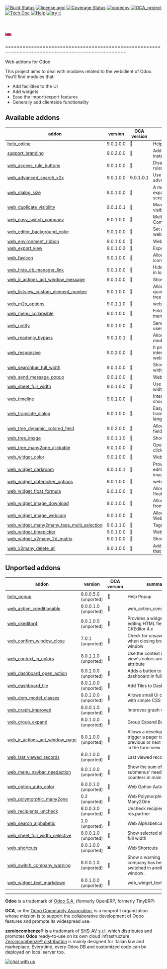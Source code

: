 [![Build Status](https://travis-ci.org/zeroincombenze/web.svg?branch=9.0)](https://travis-ci.org/zeroincombenze/web)
[![license agpl](https://img.shields.io/badge/licence-AGPL--3-blue.svg)](http://www.gnu.org/licenses/agpl-3.0.html)
[![Coverage Status](https://coveralls.io/repos/github/zeroincombenze/web/badge.svg?branch=9.0)](https://coveralls.io/github/zeroincombenze/web?branch=9.0)
[![codecov](https://codecov.io/gh/zeroincombenze/web/branch/9.0/graph/badge.svg)](https://codecov.io/gh/zeroincombenze/web/branch/9.0)
[![OCA_project](http://www.zeroincombenze.it/wp-content/uploads/ci-ct/prd/button-oca-9.svg)](https://github.com/OCA/web/tree/9.0)
[![Tech Doc](http://www.zeroincombenze.it/wp-content/uploads/ci-ct/prd/button-docs-9.svg)](http://wiki.zeroincombenze.org/en/Odoo/9.0/dev)
[![Help](http://www.zeroincombenze.it/wp-content/uploads/ci-ct/prd/button-help-9.svg)](http://wiki.zeroincombenze.org/en/Odoo/9.0/man/)
[![try it](http://www.zeroincombenze.it/wp-content/uploads/ci-ct/prd/button-try-it-9.svg)](http://erp9.zeroincombenze.it)


[![en](https://github.com/zeroincombenze/grymb/blob/master/flags/en_US.png)](https://www.facebook.com/groups/openerp.italia/)
================================================================================================
================================================================================================

Web addons for Odoo

This project aims to deal with modules related to the webclient of Odoo. You'll find modules that:

- Add facilities to the UI
- Add widgets
- Ease the import/export features
- Generally add clientside functionality

[//]: # (addons)


Available addons
----------------
addon | version | OCA version | summary
--- | --- | --- | ---
[help_online](help_online/) | 9.0.1.0.0 | :repeat: | Help Online
[support_branding](support_branding/) | 9.0.2.0.0 | :repeat: | Adds your branding to an Odoo instance
[web_access_rule_buttons](web_access_rule_buttons/) | 9.0.1.0.0 | :repeat: | Disable Edit button if access rules prevent this action
[web_advanced_search_x2x](web_advanced_search_x2x/) | 9.0.1.0.0 | 9.0.1.0.1 | Use a search widget in advanced search for x2x fields
[web_dialog_size](web_dialog_size/) | 9.0.1.0.0 | :repeat: | A module that lets the user expand a dialog box to the full screen width.
[web_duplicate_visibility](web_duplicate_visibility/) | 9.0.1.0.1 | :repeat: | Manage the duplicate button visibiliy
[web_easy_switch_company](web_easy_switch_company/) | 9.0.1.0.0 | :repeat: | Multicompany - Easy Switch Company
[web_editor_background_color](web_editor_background_color/) | 9.0.1.0.0 | :repeat: | Set any background color for web editor snippets
[web_environment_ribbon](web_environment_ribbon/) | 9.0.1.0.0 | :repeat: | Web Environment Ribbon
[web_export_view](web_export_view/) | 9.0.1.0.2 | :repeat: | Export Current View
[web_favicon](web_favicon/) | 9.0.1.0.0 | :repeat: | Allows to set a custom shortcut icon (aka favicon)
[web_hide_db_manager_link](web_hide_db_manager_link/) | 9.0.1.0.0 | :repeat: | Hide link to database manager in login screen
[web_ir_actions_act_window_message](web_ir_actions_act_window_message/) | 9.0.1.0.0 | :repeat: | Show a message box to users
[web_listview_custom_element_number](web_listview_custom_element_number/) | 9.0.1.0.0 | :repeat: | Allow users to set manually a quantity of items to display in a tree view
[web_m2x_options](web_m2x_options/) | 9.0.1.1.0 | :repeat: | web_m2x_options
[web_menu_collapsible](web_menu_collapsible/) | 9.0.1.0.0 | :repeat: | Foldable second level Odoo menu
[web_notify](web_notify/) | 9.0.1.0.0 | :repeat: | Send notification messages to user
[web_readonly_bypass](web_readonly_bypass/) | 9.0.1.0.1 | :repeat: | Allow to save onchange modifications to readonly fields
[web_responsive](web_responsive/) | 9.0.2.0.0 | :repeat: | It provides a mobile compliant interface for Odoo Community web
[web_searchbar_full_width](web_searchbar_full_width/) | 9.0.1.0.0 | :repeat: | Show search bar in full screen width
[web_send_message_popup](web_send_message_popup/) | 9.0.1.0.0 | :repeat: | Web Send Message as Popup
[web_sheet_full_width](web_sheet_full_width/) | 9.0.1.0.0 | :repeat: | Use the whole available screen width when displaying sheets
[web_timeline](web_timeline/) | 9.0.1.0.0 | :repeat: | Interactive visualization chart to show events in time
[web_translate_dialog](web_translate_dialog/) | 9.0.1.0.0 | :repeat: | Easy-to-use pop-up to translate fields in several languages
[web_tree_dynamic_colored_field](web_tree_dynamic_colored_field/) | 9.0.2.0.0 | :repeat: | Allows you to dynamically color fields on tree views
[web_tree_image](web_tree_image/) | 9.0.1.1.0 | :repeat: | Show images in tree views
[web_tree_many2one_clickable](web_tree_many2one_clickable/) | 9.0.1.0.0 | :repeat: | Open the linked resource when clicking on their name
[web_widget_color](web_widget_color/) | 9.0.1.0.0 | :repeat: | Web Widget Color
[web_widget_darkroom](web_widget_darkroom/) | 9.0.1.0.1 | :repeat: | Provides web widget for image editing and adds it to standard image widget as modal
[web_widget_datepicker_options](web_widget_datepicker_options/) | 9.0.1.0.0 | :repeat: | web_widget_datepicker_options
[web_widget_float_formula](web_widget_float_formula/) | 9.0.1.0.0 | :repeat: | Allow use of simple formulas in float fields
[web_widget_image_download](web_widget_image_download/) | 9.0.1.0.0 | :repeat: | Allows to download any image from its widget
[web_widget_image_webcam](web_widget_image_webcam/) | 9.0.1.0.0 | :repeat: | Allows to take image with WebCam
[web_widget_many2many_tags_multi_selection](web_widget_many2many_tags_multi_selection/) | 9.0.1.1.0 | :repeat: | Tags multiple selection
[web_widget_timepicker](web_widget_timepicker/) | 9.0.1.0.0 | :repeat: | Web Timepicker Widget
[web_widget_x2many_2d_matrix](web_widget_x2many_2d_matrix/) | 9.0.1.0.0 | :repeat: | Show list fields as a matrix
[web_x2many_delete_all](web_x2many_delete_all/) | 9.0.1.0.0 | :repeat: | Adds a button to x2many fields that removes all linked records


Unported addons
---------------
addon | version | OCA version | summary
--- | --- | --- | ---
[help_popup](help_popup/) | 8.0.0.5.0 (unported) | :repeat: | Help Popup
[web_action_conditionable](web_action_conditionable/) | 8.0.0.1.0 (unported) | :repeat: | web_action_conditionable
[web_ckeditor4](web_ckeditor4/) | 8.0.1.0.0 (unported) | :repeat: | Provides a widget for editing HTML fields using CKEditor 4.x
[web_confirm_window_close](web_confirm_window_close/) | 7.0.1 (unported) | :repeat: | Check for unsaved data when closing browser window
[web_context_in_colors](web_context_in_colors/) | 8.0.1.1.0 (unported) | :repeat: | Use the context in a tree view's colors and fonts attribute
[web_dashboard_open_action](web_dashboard_open_action/) | 8.0.1.0.0 (unported) | :repeat: | Adds a button to open a dashboard in full mode
[web_dashboard_tile](web_dashboard_tile/) | 8.0.1.0.0 (unported) | :repeat: | Add Tiles to Dashboard
[web_dom_model_classes](web_dom_model_classes/) | 8.0.1.0.0 (unported) | :repeat: | Allows small UI changes with simple CSS
[web_graph_improved](web_graph_improved/) | 8.0.0.1.0 (unported) | :repeat: | Improves graph views.
[web_group_expand](web_group_expand/) | 8.0.1.0.0 (unported) | :repeat: | Group Expand Buttons
[web_ir_actions_act_window_page](web_ir_actions_act_window_page/) | 8.0.1.0.0 (unported) | :repeat: | Allows a developer to trigger a pager to show the previous or next next record in the form view
[web_last_viewed_records](web_last_viewed_records/) | 8.0.1.0.0 (unported) | :repeat: | Last viewed records
[web_menu_navbar_needaction](web_menu_navbar_needaction/) | 8.0.1.0.0 (unported) | :repeat: | Show the sum of submenus' needaction counters in main menu
[web_option_auto_color](web_option_auto_color/) | 8.0.0.1.0 (unported) | :repeat: | Web Option Auto Color
[web_polymorphic_many2one](web_polymorphic_many2one/) | 0.2 (unported) | :repeat: | Web Polymorphic Many2One
[web_recipients_uncheck](web_recipients_uncheck/) | 8.0.0.3.0 (unported) | :repeat: | Uncheck recipients on res.partner
[web_search_alphabetic](web_search_alphabetic/) | 1.0 (unported) | :repeat: | Web Alphabetical Search
[web_sheet_full_width_selective](web_sheet_full_width_selective/) | 8.0.0.1.0 (unported) | :repeat: | Show selected sheets with full width
[web_shortcuts](web_shortcuts/) | 8.0.1.0.0 (unported) | :x: | Web Shortcuts
[web_switch_company_warning](web_switch_company_warning/) | 8.0.0.1.0 (unported) | :repeat: | Show a warning if current company has been switched in another tab or window.
[web_widget_text_markdown](web_widget_text_markdown/) | 8.0.1.0.0 (unported) | :repeat: | web_widget_text_markdown

[//]: # (end addons)

[//]: # (copyright)

----

**Odoo** is a trademark of [Odoo S.A.](https://www.odoo.com/) (formerly OpenERP, formerly TinyERP)

**OCA**, or the [Odoo Community Association](http://odoo-community.org/), is a nonprofit organization whose
mission is to support the collaborative development of Odoo features and
promote its widespread use.

**zeroincombenze®** is a trademark of [SHS-AV s.r.l.](http://www.shs-av.com/)
which distributes and promotes **Odoo** ready-to-use on its own cloud infrastructure.
[Zeroincombenze® distribution](http://wiki.zeroincombenze.org/en/Odoo)
is mainly designed for Italian law and markeplace.
Everytime, every Odoo DB and customized code can be deployed on local server too.

[//]: # (end copyright)

[![chat with us](https://www.shs-av.com/wp-content/chat_with_us.gif)](https://tawk.to/85d4f6e06e68dd4e358797643fe5ee67540e408b)
